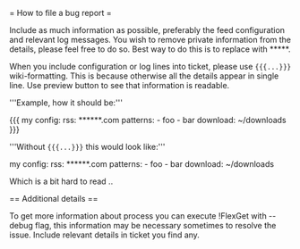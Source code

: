 = How to file a bug report =

Include as much information as possible, preferably the feed configuration and relevant log messages. You wish to remove private information from the details, please feel free to do so. Best way to do this is to replace with *****.

When you include configuration or log lines into ticket, please use `{{{...}}}` wiki-formatting. This is because otherwise all the details appear in single line. Use preview button to see that information is readable.

'''Example, how it should be:'''

{{{
my config:
  rss: ******.com
  patterns:
    - foo
    - bar
  download: ~/downloads
}}}

'''Without `{{{...}}}` this would look like:'''

my config:
  rss: ******.com
  patterns:
    - foo
    - bar
  download: ~/downloads

Which is a bit hard to read ..

== Additional details ==

To get more information about process you can execute !FlexGet with --debug flag, this information may be necessary sometimes to resolve the issue. Include relevant details in ticket you find any.
